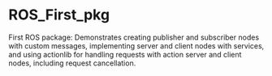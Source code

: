 # ROS_First_pkg
First ROS package: Demonstrates creating publisher and subscriber nodes with custom messages, implementing server and client nodes with services, and using actionlib for handling requests with action server and client nodes, including request cancellation.
